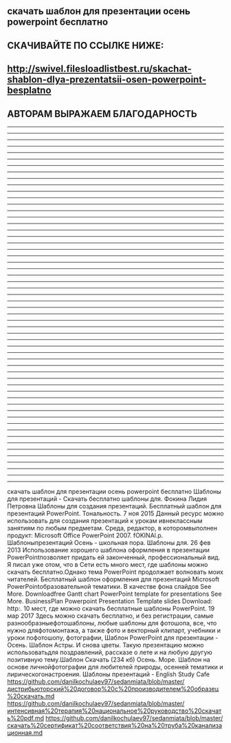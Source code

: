 скачать шаблон для презентации осень powerpoint бесплатно
--------------------------------------------------
СКАЧИВАЙТЕ ПО ССЫЛКЕ НИЖЕ:
--------------------------------------------------
http://swivel.filesloadlistbest.ru/skachat-shablon-dlya-prezentatsii-osen-powerpoint-besplatno
--------------------------------------------------
АВТОРАМ ВЫРАЖАЕМ БЛАГОДАРНОСТЬ
--------------------------------------------------
--------------------------------------------------
--------------------------------------------------
--------------------------------------------------
--------------------------------------------------
--------------------------------------------------
--------------------------------------------------
--------------------------------------------------
--------------------------------------------------
--------------------------------------------------
--------------------------------------------------
--------------------------------------------------
--------------------------------------------------
--------------------------------------------------
--------------------------------------------------
--------------------------------------------------
--------------------------------------------------
--------------------------------------------------
--------------------------------------------------
--------------------------------------------------
--------------------------------------------------
--------------------------------------------------
--------------------------------------------------
--------------------------------------------------
--------------------------------------------------
--------------------------------------------------
--------------------------------------------------
--------------------------------------------------
--------------------------------------------------
--------------------------------------------------
--------------------------------------------------
--------------------------------------------------
--------------------------------------------------
--------------------------------------------------
--------------------------------------------------
--------------------------------------------------
--------------------------------------------------
--------------------------------------------------
--------------------------------------------------
--------------------------------------------------
--------------------------------------------------
--------------------------------------------------
--------------------------------------------------
--------------------------------------------------
--------------------------------------------------
--------------------------------------------------
--------------------------------------------------
--------------------------------------------------
--------------------------------------------------
--------------------------------------------------
--------------------------------------------------
--------------------------------------------------
--------------------------------------------------
--------------------------------------------------
--------------------------------------------------
--------------------------------------------------
--------------------------------------------------
скачать шаблон для презентации осень powerpoint бесплатно Шаблоны для презентаций - Скачать бесплатно шаблоны для. Фокина Лидия Петровна  Шаблоны для создания презентаций. Бесплатный шаблон для презентаций PowerPoint. Тональность. 7 ноя 2015  Данный ресурс можно использовать для создания презентаций к урокам ивнеклассным занятиям по любым предметам.  Среда, редактор, в которомвыполнен продукт: Microsoft Office PowerPoint 2007. fOKINAl.p.  Шаблоныпрезентаций Осень - школьная пора.  Шаблоны для. 26 фев 2013  Использование хорошего шаблона оформления в презентации PowerPointпозволяет придать ей законченный, профессиональный вид. Я писал уже отом, что в Сети есть много мест, где шаблоны можно скачать бесплатно.Однако тема PowerPoint продолжает волновать моих читателей. Бесплатный шаблон оформления для презентаций Microsoft PowerPointобразовательной тематики. В качестве фона слайдов  See More. Downloadfree Gantt chart PowerPoint template for presentations  See More. BusinessPlan Powerpoint Presentation Template slides Download: http:. 10 мест, где можно скачать бесплатные шаблоны PowerPoint. 19 мар 2017  Здесь можно скачать бесплатно, и без регистрации, самые разнообразныефотошаблоны, любые шаблоны для фотошопа, все, что нужно дляфотомонтажа, а также фото и векторный клипарт, учебники и уроки пофотошопу, фотографии,  Шаблон PowerPoint для презентации - Осень. Шаблон Астры. И снова цветы. Такую презентацию можно использоватьдля поздравлений, рассказе о лете и на любую другую позитивную тему.Шаблон  Скачать (234 кб)  Осень. Море. Шаблон на основе личнойфотографии для любителей природы, осенней тематики и лирическогонастроения. Шаблоны презентаций - English Study Cafe
https://github.com/danilkochulaev97/sedanmiata/blob/master/дистрибьюторский%20договор%20с%20производителем%20образец%20скачать.md
https://github.com/danilkochulaev97/sedanmiata/blob/master/интенсивная%20терапия%20национальное%20руководство%20скачать%20pdf.md
https://github.com/danilkochulaev97/sedanmiata/blob/master/скачать%20сертификат%20соответствия%20на%20труба%20канализационная.md